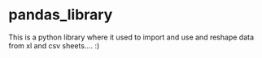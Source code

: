# pandas_library
This is a python library where it used to import and use and reshape data from xl and csv sheets.... :)

